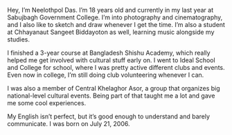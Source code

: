 Hey, I’m Neelothpol Das. I’m 18 years old and currently in my last year at Sabujbagh Government College. I’m into photography and cinematography, and I also like to sketch and draw whenever I get the time. I’m also a student at Chhayanaut Sangeet Biddayoton as well, learning music alongside my studies.

I finished a 3-year course at Bangladesh Shishu Academy, which really helped me get involved with cultural stuff early on. I went to Ideal School and College for school, where I was pretty active different clubs and events. Even now in college, I’m still doing club volunteering whenever I can.

I was also a member of Central Khelaghor Asor, a group that organizes big national-level cultural events. Being part of that taught me a lot and gave me some cool experiences.

My English isn’t perfect, but it’s good enough to understand and barely communicate. I was born on July 21, 2006.

